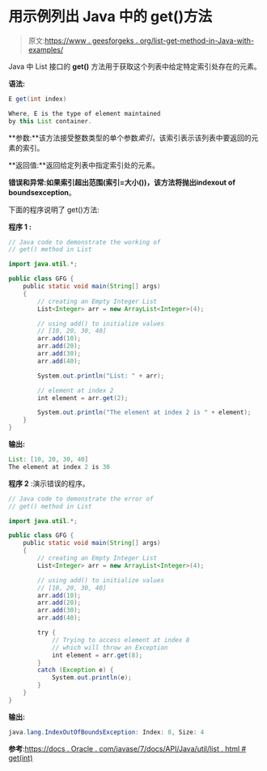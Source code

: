 # 用示例列出 Java 中的 get()方法

> 原文:[https://www . geesforgeks . org/list-get-method-in-Java-with-examples/](https://www.geeksforgeeks.org/list-get-method-in-java-with-examples/)

Java 中 List 接口的 **get()** 方法用于获取这个列表中给定特定索引处存在的元素。

**语法:**

```java
E get(int index)

Where, E is the type of element maintained
by this List container.

```

**参数:**该方法接受整数类型的单个参数*索引*，该索引表示该列表中要返回的元素的索引。

**返回值:**返回给定列表中指定索引处的元素。

**错误和异常:**如果索引超出范围(索引=大小())，该方法将抛出**indexout of boundsexception**。

下面的程序说明了 get()方法:

**程序 1 :**

```java
// Java code to demonstrate the working of
// get() method in List

import java.util.*;

public class GFG {
    public static void main(String[] args)
    {
        // creating an Empty Integer List
        List<Integer> arr = new ArrayList<Integer>(4);

        // using add() to initialize values
        // [10, 20, 30, 40]
        arr.add(10);
        arr.add(20);
        arr.add(30);
        arr.add(40);

        System.out.println("List: " + arr);

        // element at index 2
        int element = arr.get(2);

        System.out.println("The element at index 2 is " + element);
    }
}
```

**输出:**

```java
List: [10, 20, 30, 40]
The element at index 2 is 30

```

**程序 2** :演示错误的程序。

```java
// Java code to demonstrate the error of
// get() method in List

import java.util.*;

public class GFG {
    public static void main(String[] args)
    {
        // creating an Empty Integer List
        List<Integer> arr = new ArrayList<Integer>(4);

        // using add() to initialize values
        // [10, 20, 30, 40]
        arr.add(10);
        arr.add(20);
        arr.add(30);
        arr.add(40);

        try {
            // Trying to access element at index 8
            // which will throw an Exception
            int element = arr.get(8);
        }
        catch (Exception e) {
            System.out.println(e);
        }
    }
}
```

**输出:**

```java
java.lang.IndexOutOfBoundsException: Index: 8, Size: 4

```

**参考**:[https://docs . Oracle . com/javase/7/docs/API/Java/util/list . html # get(int)](https://docs.oracle.com/javase/7/docs/api/java/util/List.html#get(int))